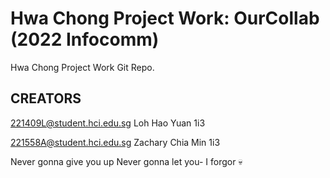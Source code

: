 # Hwa Chong Project Work: OurCollab (2022 Infocomm)
Hwa Chong Project Work Git Repo.


## CREATORS
221409L@student.hci.edu.sg Loh Hao Yuan 1i3

221558A@student.hci.edu.sg Zachary Chia Min 1i3

Never gonna give you up
Never gonna let you-
I forgor 💀
